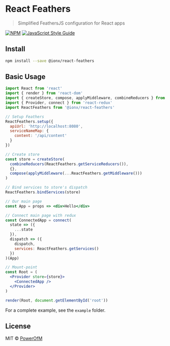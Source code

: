 # React Feathers

> Simplified FeathersJS configuration for React apps

[![NPM](https://img.shields.io/npm/v/@ionx/react-feathers.svg)](https://www.npmjs.com/package/@ionx/react-feathers) [![JavaScript Style Guide](https://img.shields.io/badge/code_style-standard-brightgreen.svg)](https://standardjs.com)

## Install

```bash
npm install --save @ionx/react-feathers
```

## Basic Usage

```jsx
import React from 'react'
import { render } from 'react-dom'
import { createStore, compose, applyMiddleware, combineReducers } from 'redux'
import { Provider, connect } from 'react-redux'
import ReactFeathers from '@ionx/react-feathers'

// Setup Feathers
ReactFeathers.setup({
  apiUrl: 'http://localhost:8080',
  serviceNameMap: {
    content: '/api/content'
  }
})

// Create store
const store = createStore(
  combineReducers(ReactFeathers.getServiceReducers()),
  {},
  compose(applyMiddleware(...ReactFeathers.getMiddleware()))
)

// Bind services to store's dispatch
ReactFeathers.bindServices(store)

// Our main page
const App = props => <div>Hello</div>

// Connect main page with redux
const ConnectedApp = connect(
  state => ({
    ...state
  }),
  dispatch => ({
    dispatch,
    services: ReactFeathers.getServices()
  })
)(App)

// Mount-point
const Root = (
  <Provider store={store}>
    <ConnectedApp />
  </Provider>
)

render(Root, document.getElementById('root'))
```

For a complete example, see the `example` folder.

## License

MIT © [PowerOfM](https://github.com/PowerOfM)
